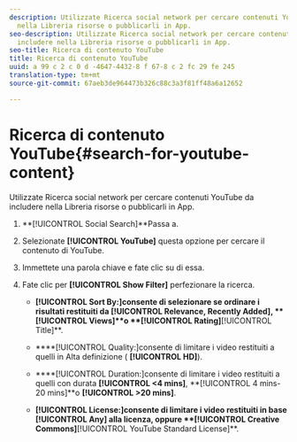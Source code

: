 ```yaml
---
description: Utilizzate Ricerca social network per cercare contenuti YouTube da includere
  nella Libreria risorse o pubblicarli in App.
seo-description: Utilizzate Ricerca social network per cercare contenuti YouTube da
  includere nella Libreria risorse o pubblicarli in App.
seo-title: Ricerca di contenuto YouTube
title: Ricerca di contenuto YouTube
uuid: a 99 c 2 c 0 d -4647-4432-8 f 67-8 c 2 fc 29 fe 245
translation-type: tm+mt
source-git-commit: 67aeb3de964473b326c88c3a3f81ff48a6a12652

---
```



# Ricerca di contenuto YouTube{#search-for-youtube-content}

Utilizzate Ricerca social network per cercare contenuti YouTube da includere nella Libreria risorse o pubblicarli in App.

1. **[!UICONTROL Social Search]**Passa a.
1. Selezionate **[!UICONTROL YouTube]** questa opzione per cercare il contenuto di YouTube.
1. Immettete una parola chiave e fate clic su di essa.
1. Fate clic per **[!UICONTROL Show Filter]** perfezionare la ricerca.

   * ****[!UICONTROL Sort By:]consente di selezionare se ordinare i risultati restituiti da **[!UICONTROL Relevance, Recently Added]**, **[!UICONTROL Views]**o **[!UICONTROL Rating]****[!UICONTROL Title]**.

   * ****[!UICONTROL Quality:]consente di limitare i video restituiti a quelli in Alta definizione ( **[!UICONTROL HD]**).

   * ****[!UICONTROL Duration:]consente di limitare i video restituiti a quelli con durata **[!UICONTROL <4 mins]**, **[!UICONTROL 4 mins- 20 mins]**o **[!UICONTROL >20 mins]**.

   * ****[!UICONTROL License:]consente di limitare i video restituiti in base **[!UICONTROL Any]** alla licenza, oppure **[!UICONTROL Creative Commons]****[!UICONTROL YouTube Standard License]**.

